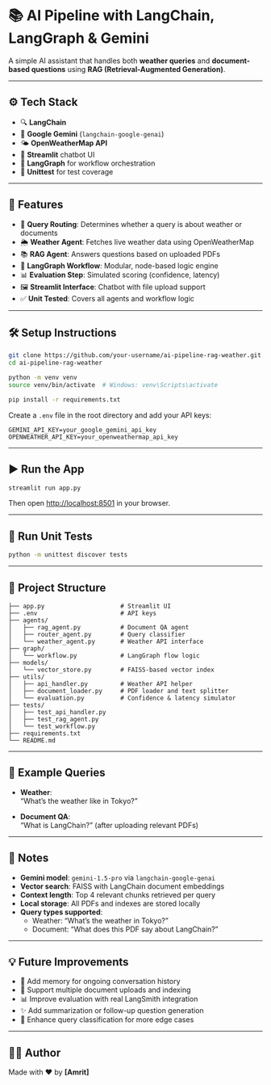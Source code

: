 # 📚 AI Pipeline with LangChain, LangGraph & Gemini

A simple AI assistant that handles both **weather queries** and **document-based questions** using **RAG (Retrieval-Augmented Generation)**.

---

## ⚙️ Tech Stack

- 🔍 **LangChain**
- 🧠 **Google Gemini** (`langchain-google-genai`)
- 🌤️ **OpenWeatherMap API**
- 💬 **Streamlit** chatbot UI
- 🔁 **LangGraph** for workflow orchestration
- 🧪 **Unittest** for test coverage

---

## 🚀 Features

- 🧭 **Query Routing**: Determines whether a query is about weather or documents
- 🌦 **Weather Agent**: Fetches live weather data using OpenWeatherMap
- 📚 **RAG Agent**: Answers questions based on uploaded PDFs
- 🧱 **LangGraph Workflow**: Modular, node-based logic engine
- 📊 **Evaluation Step**: Simulated scoring (confidence, latency)
- 🖼️ **Streamlit Interface**: Chatbot with file upload support
- ✅ **Unit Tested**: Covers all agents and workflow logic

---

## 🛠️ Setup Instructions

```bash
git clone https://github.com/your-username/ai-pipeline-rag-weather.git
cd ai-pipeline-rag-weather

python -m venv venv
source venv/bin/activate  # Windows: venv\Scripts\activate

pip install -r requirements.txt
```

Create a `.env` file in the root directory and add your API keys:

```env
GEMINI_API_KEY=your_google_gemini_api_key
OPENWEATHER_API_KEY=your_openweathermap_api_key
```

---

## ▶️ Run the App

```bash
streamlit run app.py
```

Then open [http://localhost:8501](http://localhost:8501) in your browser.

---

## 🧪 Run Unit Tests

```bash
python -m unittest discover tests
```

---

## 📁 Project Structure

```
├── app.py                     # Streamlit UI
├── .env                       # API keys
├── agents/
│   ├── rag_agent.py           # Document QA agent
│   ├── router_agent.py        # Query classifier
│   └── weather_agent.py       # Weather API interface
├── graph/
│   └── workflow.py            # LangGraph flow logic
├── models/
│   └── vector_store.py        # FAISS-based vector index
├── utils/
│   ├── api_handler.py         # Weather API helper
│   ├── document_loader.py     # PDF loader and text splitter
│   └── evaluation.py          # Confidence & latency simulator
├── tests/
│   ├── test_api_handler.py
│   ├── test_rag_agent.py
│   └── test_workflow.py
├── requirements.txt
└── README.md
```

---

## 💬 Example Queries

- **Weather**:  
  “What’s the weather like in Tokyo?”

- **Document QA**:  
  “What is LangChain?” (after uploading relevant PDFs)

---

## 📌 Notes

- **Gemini model**: `gemini-1.5-pro` via `langchain-google-genai`
- **Vector search**: FAISS with LangChain document embeddings
- **Context length**: Top 4 relevant chunks retrieved per query
- **Local storage**: All PDFs and indexes are stored locally
- **Query types supported**:
  - Weather: “What’s the weather in Tokyo?”
  - Document: “What does this PDF say about LangChain?”

---

## 💡 Future Improvements

- 💾 Add memory for ongoing conversation history  
- 📁 Support multiple document uploads and indexing  
- 📊 Improve evaluation with real LangSmith integration  
- ✨ Add summarization or follow-up question generation  
- 🧼 Enhance query classification for more edge cases

---

## 👨‍💻 Author

Made with ❤️ by **[Amrit]**
```

